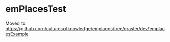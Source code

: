 # emPlacesTest

Moved to: https://github.com/culturesofknowledge/emplaces/tree/master/dev/emplacesExample
